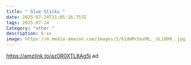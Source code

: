 ```yaml
---
title: " Glue Sticks "
date: 2025-07-24T11:05:16.753Z
tags: 2025-07-24
Category: "other "
description: 6.xx
image: https://m.media-amazon.com/images/I/61dmMcOuxML._SL1000_.jpg
---
```

https://amzlink.to/az0R0XTL8Ag5j ad